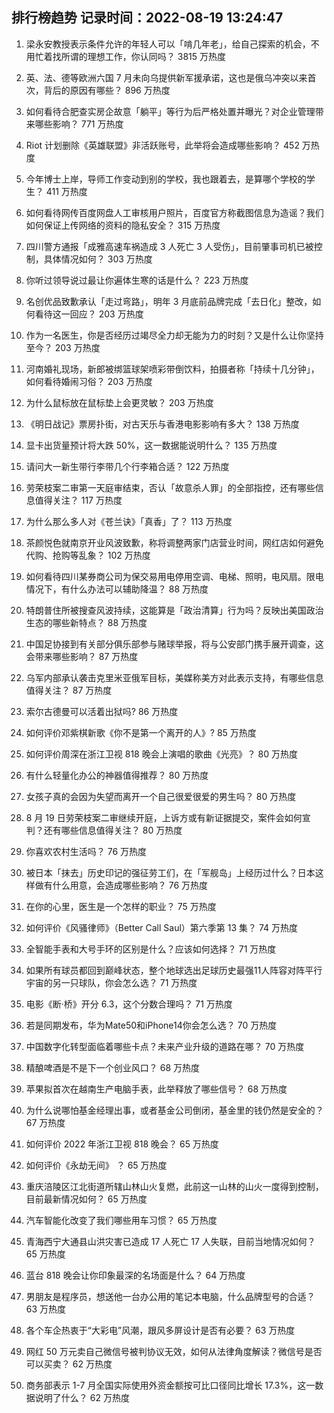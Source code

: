 
## 排行榜趋势 记录时间：2022-08-19 13:24:47
  
  1. 梁永安教授表示条件允许的年轻人可以「啃几年老」，给自己探索的机会，不用忙着找所谓的理想工作，你认同吗？ 3815 万热度
    
  2. 英、法、德等欧洲六国 7 月未向乌提供新军援承诺，这也是俄乌冲突以来首次，背后的原因有哪些？ 896 万热度
    
  3. 如何看待合肥查实房企故意「躺平」等行为后严格处置并曝光？对企业管理带来哪些影响？ 771 万热度
    
  4. Riot 计划删除《英雄联盟》非活跃账号，此举将会造成哪些影响？ 452 万热度
    
  5. 今年博士上岸，导师工作变动到别的学校，我也跟着去，是算哪个学校的学生？ 411 万热度
    
  6. 如何看待网传百度网盘人工审核用户照片，百度官方称截图信息为造谣？我们如何保证上传网络的资料的隐私安全？ 315 万热度
    
  7. 四川警方通报「成雅高速车祸造成 3 人死亡 3 人受伤」，目前肇事司机已被控制，具体情况如何？ 303 万热度
    
  8. 你听过领导说过最让你遍体生寒的话是什么？ 223 万热度
    
  9. 名创优品致歉承认「走过弯路」，明年 3 月底前品牌完成「去日化」整改，如何看待这一回应？ 203 万热度
    
  10. 作为一名医生，你是否经历过竭尽全力却无能为力的时刻？又是什么让你坚持至今？ 203 万热度
    
  11. 河南婚礼现场，新郎被绑篮球架喷彩带倒饮料，拍摄者称「持续十几分钟」，如何看待婚闹习俗？ 203 万热度
    
  12. 为什么鼠标放在鼠标垫上会更灵敏？ 203 万热度
    
  13. 《明日战记》票房扑街，对古天乐与香港电影影响有多大？ 138 万热度
    
  14. 显卡出货量预计将大跌 50%，这一数据能说明什么？ 135 万热度
    
  15. 请问大一新生带行李带几个行李箱合适？ 122 万热度
    
  16. 劳荣枝案二审第一天庭审结束，否认「故意杀人罪」的全部指控，还有哪些信息值得关注？ 117 万热度
    
  17. 为什么那么多人对《苍兰诀》「真香」了？ 113 万热度
    
  18. 茶颜悦色就南京开业风波致歉，称将调整两家门店营业时间，网红店如何避免代购、抢购等乱象？ 102 万热度
    
  19. 如何看待四川某券商公司为保交易用电停用空调、电梯、照明，电风扇。限电情况下，有什么办法可以辅助降温？ 88 万热度
    
  20. 特朗普住所被搜查风波持续，这能算是「政治清算」行为吗？反映出美国政治生态的哪些新特点？ 88 万热度
    
  21. 中国足协接到有关部分俱乐部参与赌球举报，将与公安部门携手展开调查，这会带来哪些影响？ 87 万热度
    
  22. 乌军内部承认袭击克里米亚俄军目标，美媒称美方对此表示支持，有哪些信息值得关注？ 87 万热度
    
  23. 索尔古德曼可以活着出狱吗? 86 万热度
    
  24. 如何评价邓紫棋新歌《你不是第一个离开的人》? 85 万热度
    
  25. 如何评价周深在浙江卫视 818 晚会上演唱的歌曲《光亮》？ 80 万热度
    
  26. 有什么轻量化办公的神器值得推荐？ 80 万热度
    
  27. 女孩子真的会因为失望而离开一个自己很爱很爱的男生吗？ 80 万热度
    
  28. 8 月 19 日劳荣枝案二审继续开庭，上诉方或有新证据提交，案件会如何宣判？还有哪些信息值得关注？ 80 万热度
    
  29. 你喜欢农村生活吗？ 76 万热度
    
  30. 被日本「抹去」历史印记的强征劳工们，在「军舰岛」上经历过什么？日本这样做有什么用意，会造成哪些影响？ 76 万热度
    
  31. 在你的心里，医生是一个怎样的职业？ 75 万热度
    
  32. 如何评价《风骚律师》（Better Call Saul）第六季第 13 集？ 74 万热度
    
  33. 全智能手表和大号手环的区别是什么？应该如何选择？ 71 万热度
    
  34. 如果所有球员都回到巅峰状态，整个地球选出足球历史最强11人阵容对阵平行宇宙的另一只球队，你会怎么选？ 71 万热度
    
  35. 电影《断·桥》开分 6.3，这个分数合理吗？ 71 万热度
    
  36. 若是同期发布，华为Mate50和iPhone14你会怎么选？ 70 万热度
    
  37. 中国数字化转型面临着哪些卡点？未来产业升级的道路在哪？ 70 万热度
    
  38. 精酿啤酒是不是下一个创业风口？ 68 万热度
    
  39. 苹果拟首次在越南生产电脑手表，此举释放了哪些信号？ 68 万热度
    
  40. 为什么说哪怕基金经理出事，或者基金公司倒闭，基金里的钱仍然是安全的？ 67 万热度
    
  41. 如何评价 2022 年浙江卫视 818 晚会？ 65 万热度
    
  42. 如何评价《永劫无间》 ？ 65 万热度
    
  43. 重庆涪陵区江北街道所辖山林山火复燃，此前这一山林的山火一度得到控制，目前最新情况如何？ 65 万热度
    
  44. 汽车智能化改变了我们哪些用车习惯？ 65 万热度
    
  45. 青海西宁大通县山洪灾害已造成 17 人死亡 17 人失联，目前当地情况如何？ 65 万热度
    
  46. 蓝台 818 晚会让你印象最深的名场面是什么？ 64 万热度
    
  47. 男朋友是程序员，想送他一台办公用的笔记本电脑，什么品牌型号的合适？ 63 万热度
    
  48. 各个车企热衷于“大彩电”风潮，跟风多屏设计是否有必要？ 63 万热度
    
  49. 网红 50 万元卖自己微信号被判协议无效，如何从法律角度解读？微信号是否可以买卖？ 62 万热度
    
  50. 商务部表示 1-7 月全国实际使用外资金额按可比口径同比增长 17.3%，这一数据说明了什么？ 62 万热度
    